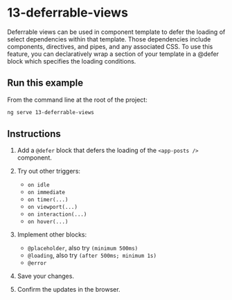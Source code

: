 # 13-deferrable-views

Deferrable views can be used in component template to defer the loading of select dependencies within that template. Those dependencies include components, directives, and pipes, and any associated CSS. To use this feature, you can declaratively wrap a section of your template in a @defer block which specifies the loading conditions.

## Run this example

From the command line at the root of the project:

```bash
ng serve 13-deferrable-views
```

## Instructions

1. Add a `@defer` block that defers the loading of the `<app-posts />` component.
1. Try out other triggers:

   - `on idle`
   - `on immediate`
   - `on timer(...)`
   - `on viewport(...)`
   - `on interaction(...)`
   - `on hover(...)`

1. Implement other blocks:
   - `@placeholder`, also try `(minimum 500ms)`
   - `@loading`, also try `(after 500ms; minimum 1s)`
   - `@error`
1. Save your changes.
1. Confirm the updates in the browser.
